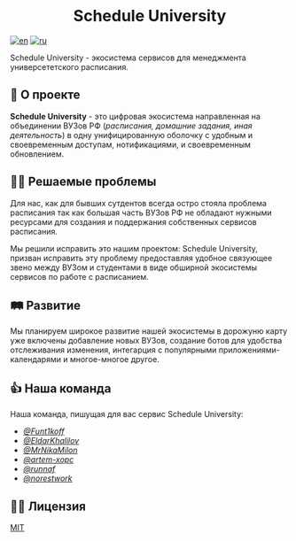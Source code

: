 <div align="center">
  <br>
  <img src="https://avatars.githubusercontent.com/u/189605675?s=200&v=4" alt="">
  <h1>Schedule University</h1>
</div>

[![en](https://img.shields.io/badge/lang-English%20%F0%9F%87%AC%F0%9F%87%A7-white)](README-EN.md)
[![ru](https://img.shields.io/badge/%D1%8F%D0%B7%D1%8B%D0%BA-%D0%A0%D1%83%D1%81%D1%81%D0%BA%D0%B8%D0%B9%20%F0%9F%87%B7%F0%9F%87%BA-white)](README.md)

Schedule University - экосистема сервисов для менеджмента универсететского расписания. 

## 📖 О проекте
**Schedule University** - это цифровая экосистема направленная на объединении ВУЗов РФ (_расписания, домашние задания, иная деятельность_) в одну унифицированную оболочку с удобным и своевременным доступам, нотификациями, и своевременным обновлением.  

## 👨‍💻 Решаемые проблемы
Для нас, как для бывших сутдентов всегда остро стояла проблема расписания так как большая часть ВУЗов РФ не обладают нужными ресурсами для создания и поддержания собственных сервисов расписания. 

Мы решили исправить это нашим проектом: Schedule University, призван исправить эту проблему предоставляя удобное связующее звено между ВУЗом и студентами в виде обширной экосистемы сервисов по работе с расписанием.

## 🛤 Развитие
Мы планируем широкое развитие нашей экосистемы в дорожуню карту уже включены добавление новых ВУЗов, создание ботов для удобства отслеживания изменения, интегарция с популярными приложениями-календарями и многое-многое другое.

## 👍 Наша команда
Наша команда, пишущая для вас сервис Schedule University:

- *[@Funt1koff](https://github.com/Funt1koff)* 
- *[@EldarKhalilov](https://github.com/EldarKhalilov)* 
- *[@MrNikaMilon](https://github.com/MrNikaMilon)* 
- *[@artem-xopc](https://github.com/artem-xopc)* 
- *[@runnaf](https://github.com/runnaf)* 
- *[@norestwork](https://github.com/norestwork)* 

## 👩‍💼 Лицензия
[MIT](LICENSE)
